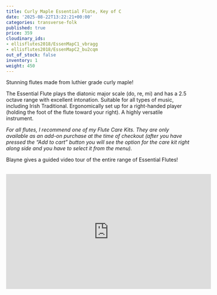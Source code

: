 ```yaml
---
title: Curly Maple Essential Flute, Key of C
date: '2025-08-22T13:22:21+00:00'
categories: transverse-folk
published: true
price: 359
cloudinary_ids:
- ellisflutes2018/EssenMapC1_vbragg
- ellisflutes2018/EssenMapC2_bu2cqm
out_of_stock: false
inventory: 1
weight: 450
---
```


Stunning flutes made from luthier grade curly maple!

The Essential Flute plays the diatonic major scale (do, re, mi) and has a 2.5 octave range with excellent intonation.  Suitable for all types of music, including Irish Traditional.  Ergonomically set up for a right-handed player (holding the foot of the flute toward your right).  A highly versatile instrument.

*For all flutes, I recommend one of my Flute Care Kits. They are only available as an add-on purchase at the time of checkout (after you have pressed the “Add to cart” button you will see the option for the care kit right along side and you have to select it from the menu).*

Blayne gives a guided video tour of the entire range of Essential Flutes!
<br/><br/>
<iframe width="560" height="315" src="https://www.youtube.com/embed/SpD1Om16E-c" frameborder="0" allow="accelerometer; autoplay; clipboard-write; encrypted-media; gyroscope; picture-in-picture" allowfullscreen></iframe>